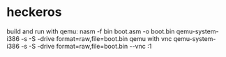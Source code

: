 # heckeros
build and run with qemu:
nasm -f bin boot.asm -o boot.bin
qemu-system-i386 -s -S -drive format=raw,file=boot.bin
qemu with vnc
qemu-system-i386 -s -S -drive format=raw,file=boot.bin --vnc :1
